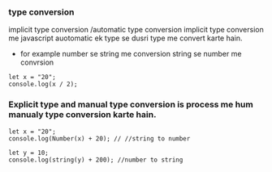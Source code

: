 ### type conversion

implicit type conversion /automatic type conversion
implicit type conversion me javascript auotomatic ek type se dusri type me convert karte hain.

- for example
  number se string me conversion
  string se number me convrsion

```
let x = "20";
console.log(x / 2);
```

### Explicit type and manual type conversion is process me hum manualy type conversion karte hain.

```
let x = "20";
console.log(Number(x) + 20); // //string to number
```

```
let y = 10;
console.log(string(y) + 200); //number to string
```
